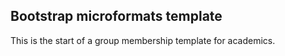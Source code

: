 ## Bootstrap microformats template

This is the start of a group membership template for academics.
